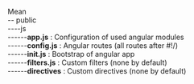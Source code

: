 Mean     
-- public    
----js   
------**app.js** : Configuration of used angular modules   
------**config.js** : Angular routes (all routes after #!/)   
------**init.js** : Bootstrap of angular app  
------**filters.js** : Custom filters (none by default)      
------**directives** : Custom directives (none by default)       
